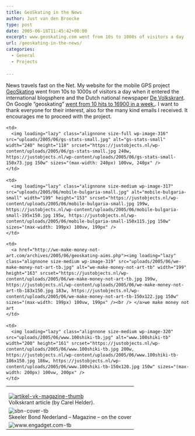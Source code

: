 ```yaml
---
title: GeoSkating in the News
author: Just van den Broecke
type: post
date: 2005-06-18T11:45:42+00:00
excerpt: www.geoskating.com went from 10s to 1000s of visitors a day
url: /geoskating-in-the-news/
categories:
  - General
  - Projects

---
```

News travels fast on the Net. My website for the mobile GPS project [GeoSkating][1] went from 10s to 1000s of visitors a day when it entered the international blogsphere and the Dutch national newspaper [De Volkskrant][2]. On Google &#8220;geoskating&#8221; [went from 10 hits to 16900 in a week.][3]. I want to thank everyone for their interest, also for the many kind emails I received. It encourages me to proceed with the project.

<table border="0" cellspacing="4" cellpadding="4">
  <tr>
    <td>
      <a href="http://files.justobjects.nl/jo/assets/doc/geoskating-volkskrant-2005.pdf"><br /> <img loading="lazy" class="alignnone size-full wp-image-315" src="uploads/2005/06/artikel-vk-magazine-thumb.jpg" alt="artikel-vk-magazine-thumb" width="180" height="247" srcset="https://justobjects.nl/wp-content/uploads/2005/06/artikel-vk-magazine-thumb.jpg 180w, https://justobjects.nl/wp-content/uploads/2005/06/artikel-vk-magazine-thumb-109x150.jpg 109w" sizes="(max-width: 180px) 100vw, 180px" /></a><br /> Volkskrant article (by Carel Helder).
    </td>
    
    <td>
      <img loading="lazy" class="alignnone size-full wp-image-316" src="uploads/2005/06/gs-stats-small.jpg" alt="gs-stats-small" width="240" height="118" srcset="https://justobjects.nl/wp-content/uploads/2005/06/gs-stats-small.jpg 240w, https://justobjects.nl/wp-content/uploads/2005/06/gs-stats-small-150x73.jpg 150w" sizes="(max-width: 240px) 100vw, 240px" />
    </td>
    
    <td>
      <img loading="lazy" class="alignnone size-medium wp-image-317" src="uploads/2005/06/mobile-bulgaria-small.jpg" alt="mobile-bulgaria-small" width="199" height="153" srcset="https://justobjects.nl/wp-content/uploads/2005/06/mobile-bulgaria-small.jpg 199w, https://justobjects.nl/wp-content/uploads/2005/06/mobile-bulgaria-small-195x150.jpg 195w, https://justobjects.nl/wp-content/uploads/2005/06/mobile-bulgaria-small-150x115.jpg 150w" sizes="(max-width: 199px) 100vw, 199px" />
    </td>
  </tr>
  
  <tr>
    <td>
      <img loading="lazy" class="alignnone size-medium wp-image-318" src="uploads/2005/06/sbn-cover-tb.jpg" alt="sbn-cover-tb" width="199" height="271" srcset="https://justobjects.nl/wp-content/uploads/2005/06/sbn-cover-tb.jpg 199w, https://justobjects.nl/wp-content/uploads/2005/06/sbn-cover-tb-110x150.jpg 110w" sizes="(max-width: 199px) 100vw, 199px" /><br /> Skeeler Bond Nederland &#8211; Magazine &#8211; on the cover
    </td>
    
    <td>
      <a href="http://we-make-money-not-art.com/archives/2005/06/geoskating-aims.php"><img loading="lazy" class="alignnone size-medium wp-image-319" src="uploads/2005/06/we-make-money-not-art-tb.jpg" alt="we-make-money-not-art-tb" width="199" height="163" srcset="https://justobjects.nl/wp-content/uploads/2005/06/we-make-money-not-art-tb.jpg 199w, https://justobjects.nl/wp-content/uploads/2005/06/we-make-money-not-art-tb-183x150.jpg 183w, https://justobjects.nl/wp-content/uploads/2005/06/we-make-money-not-art-tb-150x122.jpg 150w" sizes="(max-width: 199px) 100vw, 199px" /><br /> </a>we make money not art
    </td>
    
    <td>
      <img loading="lazy" class="alignnone size-medium wp-image-320" src="uploads/2005/06/www.100shiki-tb.jpg" alt="www.100shiki-tb" width="200" height="161" srcset="https://justobjects.nl/wp-content/uploads/2005/06/www.100shiki-tb.jpg 200w, https://justobjects.nl/wp-content/uploads/2005/06/www.100shiki-tb-186x150.jpg 186w, https://justobjects.nl/wp-content/uploads/2005/06/www.100shiki-tb-150x120.jpg 150w" sizes="(max-width: 200px) 100vw, 200px" />
    </td>
  </tr>
  
  <tr>
    <td colspan="3">
      <img loading="lazy" class="alignnone size-medium wp-image-321" src="uploads/2005/06/www.engadget.com-tb.jpg" alt="www.engadget.com-tb" width="200" height="205" srcset="https://justobjects.nl/wp-content/uploads/2005/06/www.engadget.com-tb.jpg 200w, https://justobjects.nl/wp-content/uploads/2005/06/www.engadget.com-tb-146x150.jpg 146w" sizes="(max-width: 200px) 100vw, 200px" />
    </td>
  </tr>
</table>

 [1]: http://www.geoskating.com
 [2]: http://files.justobjects.nl/jo/assets/doc/geoskating-volkskrant-2005.pdf
 [3]: http://www.google.com/search?q=geoskating